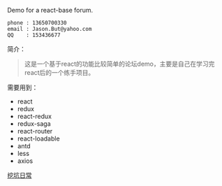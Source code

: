 Demo for a react-base forum.


```
phone : 13650700330
email : Jason.But@yahoo.com
QQ    : 153436677
```



简介：
>    这是一个基于react的功能比较简单的论坛demo，主要是自己在学习完react后的一个练手项目。
    
    
需要用到：
* react
* redux
* react-redux
* redux-saga
* react-router
* react-loadable
* antd
* less
* axios


[挖坑日常](./UPDATE.md)
